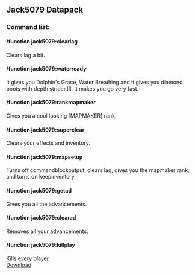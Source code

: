 Jack5079 Datapack
-----------------

### Command list:

#### /function jack5079:clearlag

Clears lag a bit.

#### /function jack5079:waterready

It gives you Dolphin's Grace, Water Breathing and it gives you diamond boots with depth strider III. It makes you go very fast.

#### /function jack5079:rankmapmaker

Gives you a cool looking \[MAPMAKER\] rank.

#### /function jack5079:superclear

Clears your effects and inventory.

#### /function jack5079:mapsetup

Turns off commandblockoutput, clears lag, gives you the mapmaker rank, and turns on keepinventory.

#### /function jack5079:getad

Gives you all the advancements.

#### /function jack5079:clearad

Removes all your advancements.

#### /function jack5079:killplay

Kills every player.  
[Download](https://minhaskamal.github.io/DownGit/#/home?url=https://github.com/Jack5079/datapacks/tree/master/jackpack)
